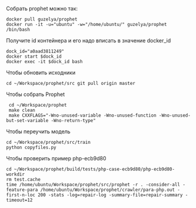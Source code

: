 Собрать prophet можно так:

    docker pull guzelya/prophet
    docker run -it -u="ubuntu" -w="/home/ubuntu/" guzelya/prophet /bin/bash 
    
Получите id контейнера и его надо вписать в значение  docker_id

    dock_id="a0aad3811249"
    docker start $dock_id
    docker exec -it $dock_id bash

Чтобы обновить исходники 

    cd ~/Workspace/prophet/src git pull origin master

Чтобы собрать Prophet

     cd ~/Workspace/prophet
     make clean
     make CXXFLAGS="-Wno-unused-variable -Wno-unused-function -Wno-unused-but-set-variable -Wno-return-type"

Чтобы переучить модель 

    cd ~/Workspace/prophet/src/train
    python copyfiles.py

Чтобы проверить пример php-ecb9d80

    cd ~/Workspace/prophet/build/tests/php-case-ecb9d80/php-ecb9d80-workdir
    rm test.cache
    time /home/ubuntu/Workspace/prophet/src/prophet -r . -consider-all -feature-para /home/ubuntu/Workspace/prophet/crawler/para-php.out -first-n-loc 200 -stats -log=repair-log -summary-file=repair-summary -timeout=12
